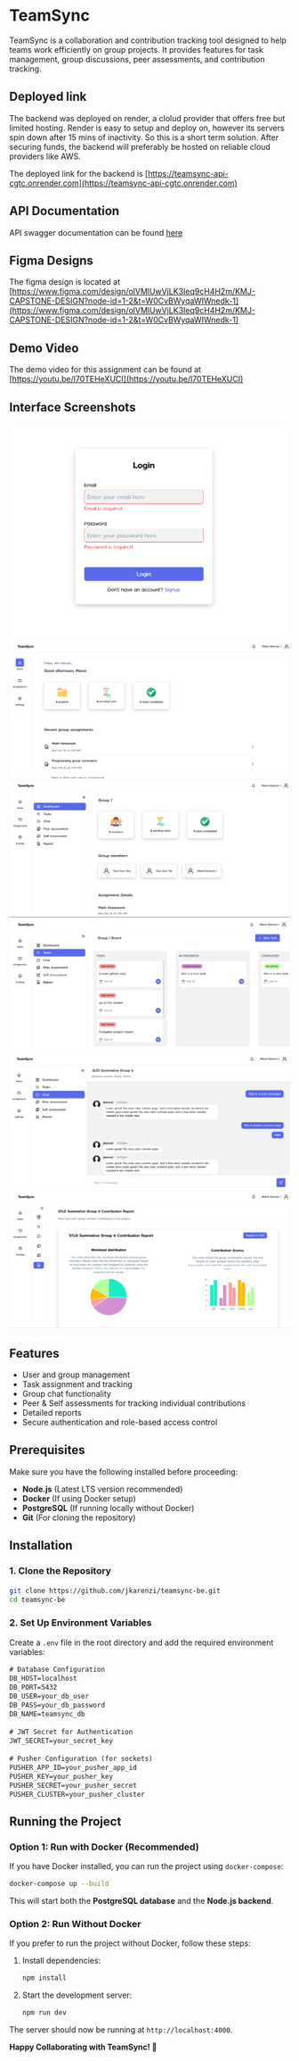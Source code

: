 # TeamSync

TeamSync is a collaboration and contribution tracking tool designed to help teams work efficiently on group projects. It provides features for task management, group discussions, peer assessments, and contribution tracking.

## Deployed link
The backend was deployed on render, a clolud provider that offers free but limited hosting. Render is easy to setup and deploy on, however its servers spin down after 15 mins of inactivity. So this is a short term solution. After securing funds, the backend will preferably be hosted on reliable cloud providers like AWS.

The deployed link for the backend is [https://teamsync-api-cgtc.onrender.com](https://teamsync-api-cgtc.onrender.com)


## API Documentation
API swagger documentation can be found [here](https://teamsync-api-cgtc.onrender.com/docs)

## Figma Designs
The figma design is located at [https://www.figma.com/design/olVMlUwVjLK3Ieq9cH4H2m/KMJ-CAPSTONE-DESIGN?node-id=1-2&t=W0CvBWyqaWIWnedk-1](https://www.figma.com/design/olVMlUwVjLK3Ieq9cH4H2m/KMJ-CAPSTONE-DESIGN?node-id=1-2&t=W0CvBWyqaWIWnedk-1)

## Demo Video
The demo video for this assignment can be found at [https://youtu.be/l70TEHeXUCI](https://youtu.be/l70TEHeXUCI)

## Interface Screenshots
![Login](screenshots/login.png)
![Login](screenshots/studentDashboard.png)
![Login](screenshots/groupDashboard.png)
![Login](screenshots/tasks.png)
![Login](screenshots/chat.png)
![Login](screenshots/reports.png)

## Features
- User and group management
- Task assignment and tracking
- Group chat functionality
- Peer & Self assessments for tracking individual contributions
- Detailed reports
- Secure authentication and role-based access control

## Prerequisites
Make sure you have the following installed before proceeding:
- **Node.js** (Latest LTS version recommended)
- **Docker** (If using Docker setup)
- **PostgreSQL** (If running locally without Docker)
- **Git** (For cloning the repository)

## Installation
### 1. Clone the Repository
```sh
git clone https://github.com/jkarenzi/teamsync-be.git
cd teamsync-be
```

### 2. Set Up Environment Variables
Create a `.env` file in the root directory and add the required environment variables:
```
# Database Configuration
DB_HOST=localhost
DB_PORT=5432
DB_USER=your_db_user
DB_PASS=your_db_password
DB_NAME=teamsync_db

# JWT Secret for Authentication
JWT_SECRET=your_secret_key

# Pusher Configuration (for sockets)
PUSHER_APP_ID=your_pusher_app_id
PUSHER_KEY=your_pusher_key
PUSHER_SECRET=your_pusher_secret
PUSHER_CLUSTER=your_pusher_cluster
```

## Running the Project
### Option 1: Run with Docker (Recommended)
If you have Docker installed, you can run the project using `docker-compose`:
```sh
docker-compose up --build
```
This will start both the **PostgreSQL database** and the **Node.js backend**.

### Option 2: Run Without Docker
If you prefer to run the project without Docker, follow these steps:

1. Install dependencies:
   ```sh
   npm install
   ```

3. Start the development server:
   ```sh
   npm run dev
   ```

The server should now be running at `http://localhost:4000`.


**Happy Collaborating with TeamSync! 🚀**